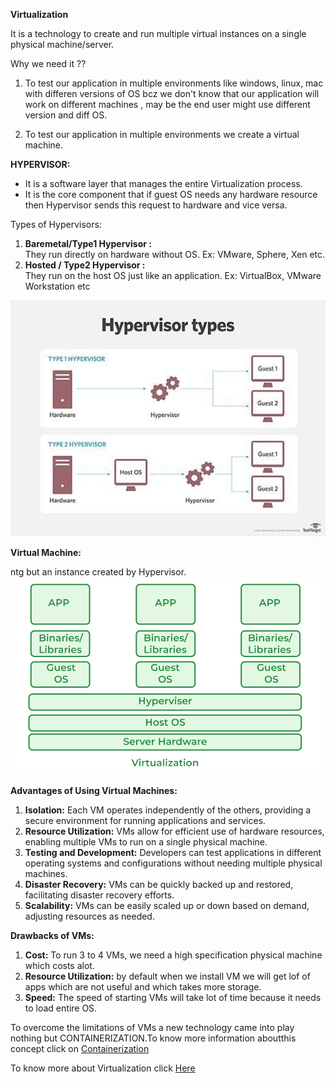 **Virtualization**

It is a technology to create and run multiple virtual instances on a single physical machine/server.

Why we need it ??
1. To test our application in multiple environments like windows, linux, mac with differen versions of OS 
    bcz we don't know that our application will work on different machines , may be the end user might use different version and diff OS.

2. To test our application in multiple environments we create a virtual machine.

**HYPERVISOR:**  
- It is a software layer that manages the entire Virtualization process.
- It is the core component that if guest OS needs any hardware resource then Hypervisor sends this request to hardware and vice versa.

Types of Hypervisors:
1) __Baremetal/Type1 Hypervisor :__  
        They run directly on hardware without OS.
        Ex: VMware, Sphere, Xen etc.
2) __Hosted / Type2 Hypervisor :__  
        They run on the host OS just like an application.
        Ex: VirtualBox, VMware Workstation etc

![ ](images/server_virt-hypervisor_mobile.jpg)


__Virtual Machine:__

ntg but  an instance created by Hypervisor. 
![Virtualization](images/Virtualization.png)

__Advantages of Using Virtual Machines:__
1) __Isolation:__ Each VM operates independently of the others, providing a secure environment for running applications and services.
2) __Resource Utilization:__ VMs allow for efficient use of hardware resources, enabling multiple VMs to run on a single physical machine.
3) __Testing and Development:__ Developers can test applications in different operating systems and configurations without needing multiple physical machines.
4) __Disaster Recovery:__ VMs can be quickly backed up and restored, facilitating disaster recovery efforts.
5) __Scalability:__ VMs can be easily scaled up or down based on demand, adjusting resources as needed.

__Drawbacks of VMs:__

1) __Cost:__ To run 3 to 4 VMs, we need a high specification physical machine which costs alot.
2) __Resource Utilization:__ by default when we install VM we will get lof of apps which are not useful and which takes more storage.
3) __Speed:__ The speed of starting VMs will take lot of time because it needs to load entire OS.

To overcome the limitations of VMs a new technology came into play nothing but CONTAINERIZATION.To know more information aboutthis concept click on [Containerization](/Theory/2_Docker_Intro&Architecture.md) 

To know more about Virtualization click [Here](https://www.ibm.com/topics/virtualization)

